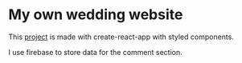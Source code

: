 # My own wedding website

This [project](https://www.ayuwindra.online/) is made with create-react-app with styled components.

I use firebase to store data for the comment section.


